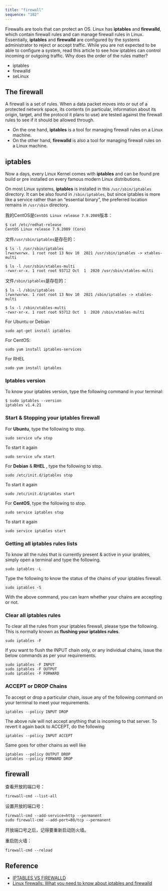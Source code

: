 ```yaml
---
title: "firewall"
sequence: "102"
---
```


Firewalls are tools that can protect an OS.
Linux has **iptables** and **firewalld**,
which contain firewall rules and can manage firewall rules in Linux.
Essentially, **iptables** and **firewalld** are configured by the systems administrator to reject or accept traffic.
While you are not expected to be able to configure a system,
read this article to see how iptables can control incoming or outgoing traffic.
Why does the order of the rules matter?

- iptables
- firewalld
- seLinux

## The firewall

A firewall is a set of rules.
When a data packet moves into or out of a protected network space,
its contents (in particular, information about its origin, target, and the protocol it plans to use)
are tested against the firewall rules to see if it should be allowed through.

- On the one hand, **iptables** is a tool for managing firewall rules on a Linux machine.
- On the other hand, **firewalld** is also a tool for managing firewall rules on a Linux machine.

## iptables

Now a days, every Linux Kernel comes with **iptables** and can be found pre build or pre installed
on every famous modern Linux distributions.

On most Linux systems, **iptables** is installed in this `/usr/sbin/iptables` directory.
It can be also  found in `/sbin/iptables`,
but since iptables is more like a service rather than an “essential binary”,
the preferred location remains in `/usr/sbin` directory.

我的CentOS是`CentOS Linux release 7.9.2009`版本：

```text
$ cat /etc/redhat-release
CentOS Linux release 7.9.2009 (Core)
```

文件`/usr/sbin/iptables`是存在的：

```text
$ ls -l /usr/sbin/iptables
lrwxrwxrwx. 1 root root 13 Nov 10  2021 /usr/sbin/iptables -> xtables-multi

$ ls -l /usr/sbin/xtables-multi 
-rwxr-xr-x. 1 root root 93712 Oct  1  2020 /usr/sbin/xtables-multi
```

文件`/sbin/iptables`是存在的：

```text
$ ls -l /sbin/iptables
lrwxrwxrwx. 1 root root 13 Nov 10  2021 /sbin/iptables -> xtables-multi

$ ls -l /sbin/xtables-multi 
-rwxr-xr-x. 1 root root 93712 Oct  1  2020 /sbin/xtables-multi
```

For Ubuntu or Debian

```text
sudo apt-get install iptables
```

For CentOS:

```text
sudo yum install iptables-services
```

For RHEL

```text
sudo yum install iptables
```

### Iptables version

To know your iptables version, type the following command in your terminal:

```text
$ sudo iptables --version
iptables v1.4.21
```

### Start & Stopping your iptables firewall

For **Ubuntu**, type the following to stop.

```text
sudo service ufw stop
```

To start it again

```text
sudo service ufw start
```

For **Debian** & **RHEL** , type the following to stop.

```text
sudo /etc/init.d/iptables stop
```

To start it again

```text
sudo /etc/init.d/iptables start
```

For **CentOS**, type the following to stop.

```text
sudo service iptables stop
```

To start it again

```text
sudo service iptables start
```

### Getting all iptables rules lists

To know all the rules that is currently present & active in your iprables, simply open a terminal and type the following.

```text
sudo iptables -L
```

Type the following to know the status of the chains of your iptables firewall.

```text
sudo iptables -S
```

With the above command, you can learn whether your chains are accepting or not.

### Clear all iptables rules

To clear all the rules from your iptables firewall, please type the following.
This is normally known as **flushing your iptables rules**.

```text
sudo iptables -F
```

If you want to flush the INPUT chain only, or any individual chains, issue the below commands as per your requirements.

```text
sudo iptables -F INPUT
sudo iptables -F OUTPUT
sudo iptables -F FORWARD
```

### ACCEPT or DROP Chains

To accept or drop a particular chain, issue any of the following command on your terminal to meet your requirements.

```text
iptables --policy INPUT DROP
```

The above rule will not accept anything that is incoming to that server.
To revert it again back to ACCEPT, do the following

```text
iptables --policy INPUT ACCEPT
```

Same goes for other chains as well like

```text
iptables --policy OUTPUT DROP
iptables --policy FORWARD DROP
```


## firewall

查看开放的端口号：

```text
firewall-cmd --list-all
```

设置开放的端口号：

```text
firewall-cmd --add-service=http --permanent
sudo firewall-cmd --add-port=80/tcp --permanent
```

开放端口号之后，记得要重新启动防火墙。

重启防火墙：

```text
firewall-cmd --reload
```

## Reference

- [IPTABLES VS FIREWALLD](https://www.unixmen.com/iptables-vs-firewalld/)
- [Linux firewalls: What you need to know about iptables and firewalld](https://opensource.com/article/18/9/linux-iptables-firewalld)
